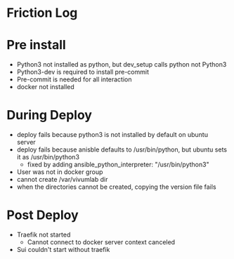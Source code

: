 # Friction Log

# Pre install
* Python3 not installed as python, but dev_setup calls python not Python3
* Python3-dev is required to install pre-commit
* Pre-commit is needed for all interaction
* docker not installed
# During Deploy
* deploy fails because python3 is not installed by default on ubuntu server
* deploy fails because anisble defaults to /usr/bin/python, but ubuntu sets it as /usr/bin/python3
    * fixed by adding ansible_python_interpreter: "/usr/bin/python3"
* User was not in docker group
* cannot create /var/vivumlab dir
* when the directories cannot be created, copying the version file fails

# Post Deploy
* Traefik not started
    * Cannot connect to docker server context canceled
* Sui couldn't start without traefik
